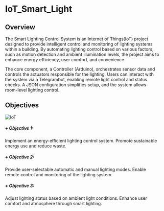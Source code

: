 # IoT_Smart_Light

## Overview
The Smart Lighting Control System is an Internet of Things(IoT) project designed to provide intelligent control and monitoring of lighting systems within a building. By automating lighting control based on various factors, such as motion detection and ambient illumination levels, the project aims to enhance energy efficiency, user comfort, and convenience.

The core component, a Controller (Arduino), orchestrates sensor data and controls the actuators responsible for the lighting. Users can interact with the system via a Telegrambot, enabling remote light control and status checks.
A JSON configuration simplifies setup, and the system allows room-level lighting control.

## Objectives
![IoT](https://github.com/user-attachments/assets/d6e838c6-1326-4a29-9ace-34644415d712)
##### + Objective 1:
Implement an energy-efficient lighting control system. Promote sustainable energy use and reduce waste.
##### + Objective 2:
Provide user-selectable automatic and manual lighting modes. Enable remote control and monitoring of the lighting system.
##### + Objective 3:
Adjust lighting status based on ambient light conditions. Enhance user comfort and atmosphere through smart lighting. 
